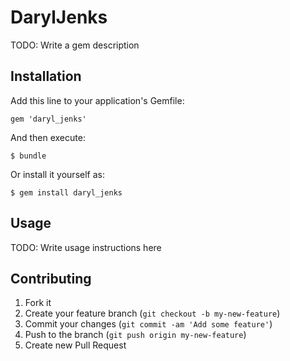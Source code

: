 # DarylJenks

TODO: Write a gem description

## Installation

Add this line to your application's Gemfile:

    gem 'daryl_jenks'

And then execute:

    $ bundle

Or install it yourself as:

    $ gem install daryl_jenks

## Usage

TODO: Write usage instructions here

## Contributing

1. Fork it
2. Create your feature branch (`git checkout -b my-new-feature`)
3. Commit your changes (`git commit -am 'Add some feature'`)
4. Push to the branch (`git push origin my-new-feature`)
5. Create new Pull Request
